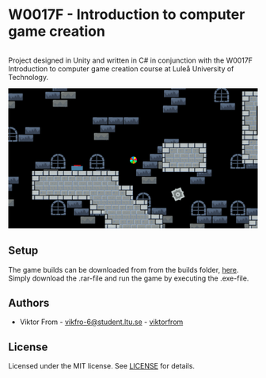 # W0017F - Introduction to computer game creation
###### 
Project designed in Unity and written in C# in conjunction with the W0017F Introduction to computer game creation course at Luleå University of Technology. 

<img src="https://github.com/viktorfrom/2dprototype/blob/main/ballgame1.PNG" width="700">

## Setup

The game builds can be downloaded from from the builds folder, [here](https://github.com/viktorfrom/2dprototype/tree/main/src/builds). Simply download the .rar-file and run the game by executing the .exe-file. 

## Authors
* Viktor From - vikfro-6@student.ltu.se - [viktorfrom](https://github.com/viktorfrom)

## License
Licensed under the MIT license. See [LICENSE](LICENSE) for details.
